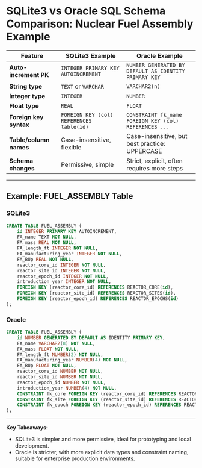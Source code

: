# SQLite3 vs Oracle SQL Schema Comparison: Nuclear Fuel Assembly Example

| Feature                | SQLite3 Example                                   | Oracle Example                                         |
|------------------------|---------------------------------------------------|--------------------------------------------------------|
| **Auto-increment PK**  | `INTEGER PRIMARY KEY AUTOINCREMENT`               | `NUMBER GENERATED BY DEFAULT AS IDENTITY PRIMARY KEY`  |
| **String type**        | `TEXT` or `VARCHAR`                               | `VARCHAR2(n)`                                          |
| **Integer type**       | `INTEGER`                                         | `NUMBER`                                               |
| **Float type**         | `REAL`                                            | `FLOAT`                                                |
| **Foreign key syntax** | `FOREIGN KEY (col) REFERENCES table(id)`          | `CONSTRAINT fk_name FOREIGN KEY (col) REFERENCES ...`  |
| **Table/column names** | Case-insensitive, flexible                        | Case-insensitive, but best practice: UPPERCASE         |
| **Schema changes**     | Permissive, simple                                | Strict, explicit, often requires more steps            |

---

## Example: FUEL_ASSEMBLY Table

### SQLite3
```sql
CREATE TABLE FUEL_ASSEMBLY (
    id INTEGER PRIMARY KEY AUTOINCREMENT,
    FA_name TEXT NOT NULL,
    FA_mass REAL NOT NULL,
    FA_length_ft INTEGER NOT NULL,
    FA_manufacturing_year INTEGER NOT NULL,
    FA_BUp REAL NOT NULL,
    reactor_core_id INTEGER NOT NULL,
    reactor_site_id INTEGER NOT NULL,
    reactor_epoch_id INTEGER NOT NULL,
    introduction_year INTEGER NOT NULL,
    FOREIGN KEY (reactor_core_id) REFERENCES REACTOR_CORE(id),
    FOREIGN KEY (reactor_site_id) REFERENCES REACTOR_SITES(id),
    FOREIGN KEY (reactor_epoch_id) REFERENCES REACTOR_EPOCHS(id)
);
```

### Oracle
```sql
CREATE TABLE FUEL_ASSEMBLY (
    id NUMBER GENERATED BY DEFAULT AS IDENTITY PRIMARY KEY,
    FA_name VARCHAR2(8) NOT NULL,
    FA_mass FLOAT NOT NULL,
    FA_length_ft NUMBER(2) NOT NULL,
    FA_manufacturing_year NUMBER(4) NOT NULL,
    FA_BUp FLOAT NOT NULL,
    reactor_core_id NUMBER NOT NULL,
    reactor_site_id NUMBER NOT NULL,
    reactor_epoch_id NUMBER NOT NULL,
    introduction_year NUMBER(4) NOT NULL,
    CONSTRAINT fk_core FOREIGN KEY (reactor_core_id) REFERENCES REACTOR_CORE(id),
    CONSTRAINT fk_site FOREIGN KEY (reactor_site_id) REFERENCES REACTOR_SITES(id),
    CONSTRAINT fk_epoch FOREIGN KEY (reactor_epoch_id) REFERENCES REACTOR_EPOCHS(id)
);
```

---

**Key Takeaways:**
- SQLite3 is simpler and more permissive, ideal for prototyping and local development.
- Oracle is stricter, with more explicit data types and constraint naming, suitable for enterprise production environments.

